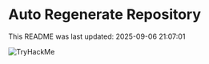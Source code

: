 # Auto Regenerate Repository

This README was last updated: 2025-09-06 21:07:01

 ![TryHackMe](https://tryhackme.com/badge/533634)